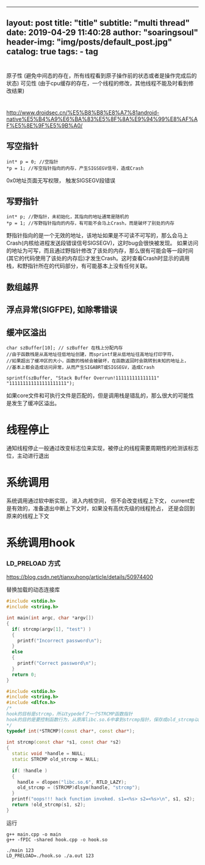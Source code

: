 
---
layout:     post
title:      "title"
subtitle:   "multi thread"
date:       2019-04-29 11:40:28
author:     "soaringsoul"
header-img: "img/posts/default_post.jpg"
catalog: true
tags:
    - tag
---

#
原子性 (避免中间态的存在，所有线程看到原子操作前的状态或者是操作完成后的状态)
可见性 (由于cpu缓存的存在，一个线程的修改，其他线程不能及时看到修改结果)

# 
http://www.droidsec.cn/%E5%B8%B8%E8%A7%81android-native%E5%B4%A9%E6%BA%83%E5%8F%8A%E9%94%99%E8%AF%AF%E5%8E%9F%E5%9B%A0/

## 写空指针
```
int* p = 0; //空指针
*p = 1; //写空指针指向的内存，产生SIGSEGV信号，造成Crash
```
0x0地址页面无写权限， 触发SIGSEGV段错误

## 写野指针
```
int* p; //野指针，未初始化，其指向的地址通常是随机的
*p = 1; //写野指针指向的内存，有可能不会马上Crash，而是破坏了别处的内存
```
野指针指向的是一个无效的地址，该地址如果是不可读不可写的，那么会马上Crash(内核给进程发送段错误信号SIGSEGV)，这时bug会很快被发现。
如果访问的地址为可写，而且通过野指针修改了该处的内存，那么很有可能会等一段时间(其它的代码使用了该处的内存后)才发生Crash。这时查看Crash时显示的调用栈，和野指针所在的代码部分，有可能基本上没有任何关联。

## 数组越界
## 浮点异常(SIGFPE), 如除零错误

## 缓冲区溢出
```
char szBuffer[10]; // szBuffer 在栈上分配内存
//由于函数栈是从高地址往低地址创建，而sprintf是从低地址往高地址打印字符，
//如果超出了缓冲区的大小，函数的栈帧会被破坏，在函数返回时会跳转到未知的地址上，
//基本上都会造成访问异常，从而产生SIGABRT或SIGSEGV，造成Crash

sprintf(szBuffer, "Stack Buffer Overrun!111111111111111"  "111111111111111111111");
```

如果core文件和可执行文件是匹配的，但是调用栈是错乱的，那么很大的可能性是发生了缓冲区溢出。


# 线程停止
通知线程停止一般通过改变标志位来实现，被停止的线程需要周期性的检测该标志位，主动进行退出



# 系统调用

系统调用通过软中断实现， 进入内核空间， 但不会改变线程上下文， current宏是有效的，准备退出中断上下文时，如果没有高优先级的线程抢占， 还是会回到原来的线程上下文


# 系统调用hook

### LD_PRELOAD 方式

https://blog.csdn.net/tianxuhong/article/details/50974400

替换加载的动态连接库


```c++
#include <stdio.h>
#include <string.h>

int main(int argc, char *argv[])
{
  if( strcmp(argv[1], "test") )
  {
    printf("Incorrect password\n");
  }
  else
  {
    printf("Correct password\n");
  }
  return 0;
}
```


```c++
#include <stdio.h>
#include <string.h>
#include <dlfcn.h>
/*
hook的目标是strcmp，所以typedef了一个STRCMP函数指针
hook的目的是要控制函数行为，从原库libc.so.6中拿到strcmp指针，保存成old_strcmp以备调用
*/
typedef int(*STRCMP)(const char*, const char*);
 
int strcmp(const char *s1, const char *s2)
{
  static void *handle = NULL;
  static STRCMP old_strcmp = NULL;
 
  if( !handle )
  {
    handle = dlopen("libc.so.6", RTLD_LAZY);
    old_strcmp = (STRCMP)dlsym(handle, "strcmp");
  }
  printf("oops!!! hack function invoked. s1=<%s> s2=<%s>\n", s1, s2);
  return !old_strcmp(s1, s2);
}
```


运行
```
g++ main.cpp -o main
g++ -fPIC -shared hook.cpp -o hook.so

./main 123
LD_PRELOAD=./hook.so ./a.out 123
```